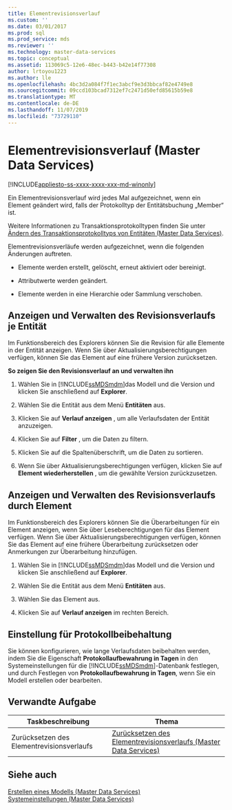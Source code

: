 ```yaml
---
title: Elementrevisionsverlauf
ms.custom: ''
ms.date: 03/01/2017
ms.prod: sql
ms.prod_service: mds
ms.reviewer: ''
ms.technology: master-data-services
ms.topic: conceptual
ms.assetid: 113069c5-12e6-48ec-b443-b42e14f77308
author: lrtoyou1223
ms.author: lle
ms.openlocfilehash: 4bc3d2a084f7f1ec3abcf9e3d3bbcaf82e4749e8
ms.sourcegitcommit: 09ccd103bcad7312ef7c2471d50efd85615b59e8
ms.translationtype: MT
ms.contentlocale: de-DE
ms.lasthandoff: 11/07/2019
ms.locfileid: "73729110"
---
```

# <a name="member-revision-history-master-data-services"></a>Elementrevisionsverlauf (Master Data Services)

[!INCLUDE[appliesto-ss-xxxx-xxxx-xxx-md-winonly](../includes/appliesto-ss-xxxx-xxxx-xxx-md-winonly.md)]

  Ein Elementrevisionsverlauf wird jedes Mal aufgezeichnet, wenn ein Element geändert wird, falls der Protokolltyp der Entitätsbuchung „Member“ ist.  
  
 Weitere Informationen zu Transaktionsprotokolltypen finden Sie unter [Ändern des Transaktionsprotokolltyps von Entitäten &#40;Master Data Services&#41;](../master-data-services/change-the-entity-transaction-log-type-master-data-services.md).  
  
 Elementrevisionsverläufe werden aufgezeichnet, wenn die folgenden Änderungen auftreten.  
  
-   Elemente werden erstellt, gelöscht, erneut aktiviert oder bereinigt.  
  
-   Attributwerte werden geändert.  
  
-   Elemente werden in eine Hierarchie oder Sammlung verschoben.  
  
## <a name="view-and-manage-revision-history-by-entity"></a>Anzeigen und Verwalten des Revisionsverlaufs je Entität  
 Im Funktionsbereich des Explorers können Sie die Revision für alle Elemente in der Entität anzeigen. Wenn Sie über Aktualisierungsberechtigungen verfügen, können Sie das Element auf eine frühere Version zurücksetzen.  
  
 **So zeigen Sie den Revisionsverlauf an und verwalten ihn**  
  
1.  Wählen Sie in [!INCLUDE[ssMDSmdm](../includes/ssmdsmdm-md.md)]das Modell und die Version und klicken Sie anschließend auf **Explorer**.  
  
2.  Wählen Sie die Entität aus dem Menü **Entitäten** aus.  
  
3.  Klicken Sie auf **Verlauf anzeigen** , um alle Verlaufsdaten der Entität anzuzeigen.  
  
4.  Klicken Sie auf **Filter** , um die Daten zu filtern.  
  
5.  Klicken Sie auf die Spaltenüberschrift, um die Daten zu sortieren.  
  
6.  Wenn Sie über Aktualisierungsberechtigungen verfügen, klicken Sie auf **Element wiederherstellen** , um die gewählte Version zurückzusetzen.  
  
## <a name="view-and-manage-revision-history-by-member"></a>Anzeigen und Verwalten des Revisionsverlaufs durch Element  
 Im Funktionsbereich des Explorers können Sie die Überarbeitungen für ein Element anzeigen, wenn Sie über Leseberechtigungen für das Element verfügen. Wenn Sie über Aktualisierungsberechtigungen verfügen, können Sie das Element auf eine frühere Überarbeitung zurücksetzen oder Anmerkungen zur Überarbeitung hinzufügen.  
  
1.  Wählen Sie in [!INCLUDE[ssMDSmdm](../includes/ssmdsmdm-md.md)]das Modell und die Version und klicken Sie anschließend auf **Explorer**.  
  
2.  Wählen Sie die Entität aus dem Menü **Entitäten** aus.  
  
3.  Wählen Sie das Element aus.  
  
4.  Klicken Sie auf **Verlauf anzeigen** im rechten Bereich.  
  
## <a name="log-retention-setting"></a>Einstellung für Protokollbeibehaltung  
 Sie können konfigurieren, wie lange Verlaufsdaten beibehalten werden, indem Sie die Eigenschaft **Protokollaufbewahrung in Tagen** in den Systemeinstellungen für die [!INCLUDE[ssMDSmdm](../includes/ssmdsmdm-md.md)]-Datenbank festlegen, und durch Festlegen von **Protokollaufbewahrung in Tagen**, wenn Sie ein Modell erstellen oder bearbeiten.  
  
## <a name="related-task"></a>Verwandte Aufgabe  
  
|Taskbeschreibung|Thema|  
|----------------------|-----------|  
|Zurücksetzen des Elementrevisionsverlaufs|[Zurücksetzen des Elementrevisionsverlaufs &#40;Master Data Services&#41;](../master-data-services/rollback-member-revision-history-master-data-services.md)|  
  
## <a name="see-also"></a>Siehe auch  
 [Erstellen eines Modells &#40;Master Data Services&#41;](../master-data-services/create-a-model-master-data-services.md)   
 [Systemeinstellungen &#40;Master Data Services&#41;](../master-data-services/system-settings-master-data-services.md)  
  
  
